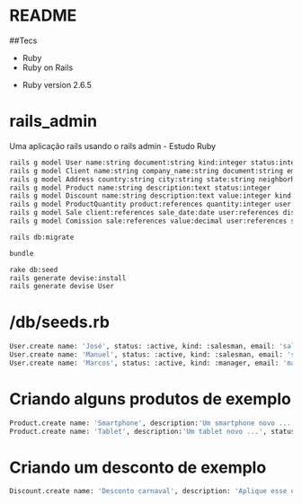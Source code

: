 # README

##Tecs 
- Ruby
- Ruby on Rails 

* Ruby version
2.6.5

# rails_admin
 Uma aplicação rails usando o rails admin - Estudo Ruby

```bash
rails g model User name:string document:string kind:integer status:integer notes:text 
rails g model Client name:string company_name:string document:string email:string phone:string user:references notes:text status:integer
rails g model Address country:string city:string state:string neighborhood:string street:string number:string client:references user_id:integer
rails g model Product name:string description:text status:integer
rails g model Discount name:string description:text value:integer kind:integer status:integer
rails g model ProductQuantity product:references quantity:integer user:references
rails g model Sale client:references sale_date:date user:references discount:references notes:text
rails g model Comission sale:references value:decimal user:references status:integer note:text

rails db:migrate

bundle

rake db:seed
rails generate devise:install
rails generate devise User

```

# /db/seeds.rb

 ```bash
User.create name: 'José', status: :active, kind: :salesman, email: 'salesman@teste.com', password: 123456
User.create name: 'Manuel', status: :active, kind: :salesman, email: 'salesman2@teste.com', password: 123456
User.create name: 'Marcos', status: :active, kind: :manager, email: 'manager@teste.com', password: 123456
 ```
# Criando alguns produtos de exemplo
 ```bash
Product.create name: 'Smartphone', description:'Um smartphone novo ...', status: :active
Product.create name: 'Tablet', description:'Um tablet novo ...', status: :active
  ```
# Criando um desconto de exemplo
 ```bash
Discount.create name: 'Desconto carnaval', description: 'Aplique esse desconto no carnaval', value: '10', kind: :porcent, status: :active

 ```
